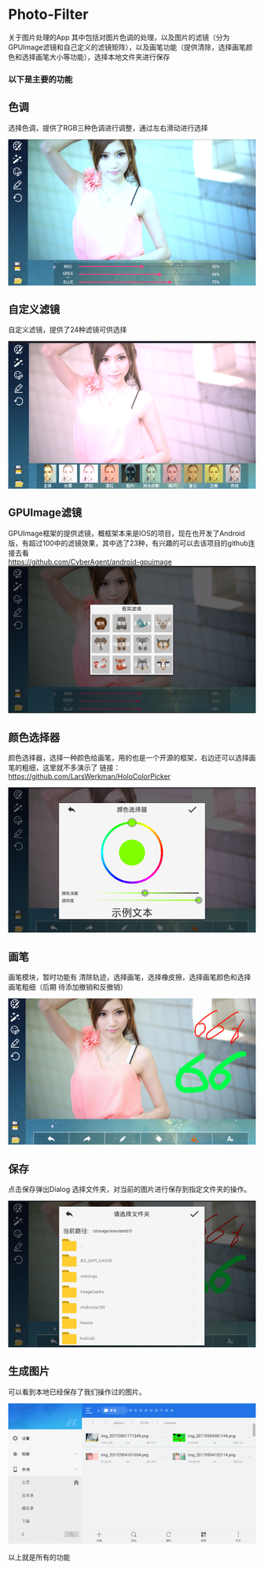 # Photo-Filter
关于图片处理的App
其中包括对图片色调的处理，以及图片的滤镜（分为GPUImage滤镜和自己定义的滤镜矩阵），以及画笔功能（提供清除，选择画笔颜色和选择画笔大小等功能），选择本地文件夹进行保存
<br>
### 以下是主要的功能

## 色调

选择色调，提供了RGB三种色调进行调整，通过左右滑动进行选择
<br>

![色调](https://github.com/ZhiLiangT/Photo-Filter/raw/master/img/photo_filter_6.png  "首页")<br>

## 自定义滤镜

自定义滤镜，提供了24种滤镜可供选择

![自定义滤镜](https://github.com/ZhiLiangT/Photo-Filter/raw/master/img/photo_filter_4.png "首页")<br>

## GPUImage滤镜

GPUImage框架的提供滤镜，概框架本来是IOS的项目，现在也开发了Android版，有超过100中的滤镜效果，其中选了23种，有兴趣的可以去该项目的github连接去看<br>
https://github.com/CyberAgent/android-gpuimage
![GPUImage滤镜](https://github.com/ZhiLiangT/Photo-Filter/raw/master/img/photo_filter_5.png  "首页")<br>

## 颜色选择器

颜色选择器，选择一种颜色给画笔，用的也是一个开源的框架，右边还可以选择画笔的粗细，这里就不多演示了
链接：https://github.com/LarsWerkman/HoloColorPicker

![画笔颜色选择器](https://github.com/ZhiLiangT/Photo-Filter/raw/master/img/photo_filter_3.png "首页")<br>

## 画笔

画笔模块，暂时功能有 清除轨迹，选择画笔，选择橡皮擦，选择画笔颜色和选择画笔粗细（后期 待添加撤销和反撤销）

![画笔模块](https://github.com/ZhiLiangT/Photo-Filter/raw/master/img/photo_filter_2.png  "首页")<br>

## 保存

点击保存弹出Dialog 选择文件夹，对当前的图片进行保存到指定文件夹的操作。

![文件夹选择器](https://github.com/ZhiLiangT/Photo-Filter/raw/master/img/photo_filter_1.png "首页")<br>

## 生成图片

可以看到本地已经保存了我们操作过的图片。

![文件夹选择器](https://github.com/ZhiLiangT/Photo-Filter/raw/master/img/photo_filter_7.png "首页")<br>

以上就是所有的功能
